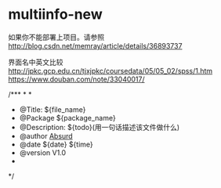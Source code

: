 # multiinfo-new

如果你不能部署上项目。请参照
http://blog.csdn.net/memray/article/details/36893737


界面名中英文比较
http://jpkc.gcp.edu.cn/tjxjpkc/coursedata/05/05_02/spss/1.htm
https://www.douban.com/note/33040017/

/***
 * 
 * 
 * @Title: ${file_name}
 * @Package ${package_name}
 * @Description:  ${todo}(用一句话描述该文件做什么)
 * @author  <a href="mailto:www_1350@163.com">Absurd</a>
 * @date ${date} ${time}
 * @version V1.0
 *
 */

